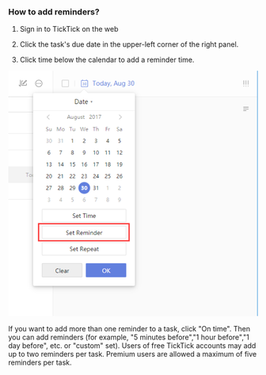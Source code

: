 ### How to add reminders?

1. Sign in to TickTick on the web

2. Click the task's due date in the upper-left corner of the right panel.

3. Click time below the calendar to add a reminder time.

![](../../images/ticktick-web-version/task/2.6.3.png)

If you want to add more than one reminder to a task, click "On time". Then you can add reminders (for example, "5 minutes before","1 hour before","1 day before", etc. or "custom" set). Users of free TickTick accounts may add up to two reminders per task. Premium users are allowed a maximum of five reminders per task.

